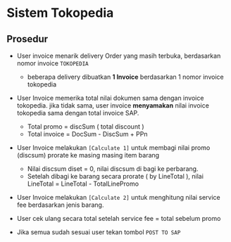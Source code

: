 #  Sistem Tokopedia

## Prosedur


* User invoice menarik delivery Order yang masih terbuka, berdasarkan nomor invoice ```TOKOPEDIA```
  * beberapa delivery dibuatkan **1 Invoice** berdasarkan 1 nomor invoice tokopedia

* User Invoice memerika total nilai dokumen sama dengan invoice tokopedia. jika tidak sama, user invoice **menyamakan** nilai invoice tokopedia sama dengan total invoice SAP.
  * Total promo = discSum ( total discount )
  * Total invoice = DocSum - DiscSum + PPn
* User Invoice melakukan ```[Calculate 1]``` untuk membagi nilai promo (discsum) prorate ke masing masing item barang
  * Nilai discsum diset = 0, nilai discsum di bagi ke perbarang.
  * Setelah dibagi ke barang secara prorate ( by LineTotal ), nilai LineTotal = LineTotal - TotalLinePromo
* User Invoice melakukan ```[Calculate 2]``` untuk menghitung nilai service fee berdasarkan jenis barang.
* User cek ulang secara total setelah service fee = total sebelum promo 
* Jika semua sudah sesuai user tekan tombol ```POST TO SAP```



